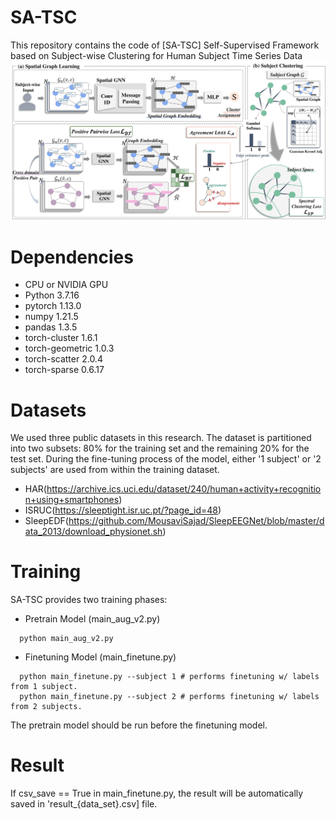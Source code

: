 # SA-TSC
This repository contains the code of [SA-TSC] Self-Supervised Framework based on Subject-wise Clustering for Human Subject Time Series Data
![model_img](main_fig.png)

# Dependencies
- CPU or NVIDIA GPU
- Python 3.7.16
- pytorch 1.13.0
- numpy 1.21.5
- pandas 1.3.5
- torch-cluster 1.6.1
- torch-geometric 1.0.3
- torch-scatter 2.0.4
- torch-sparse 0.6.17

# Datasets
We used three public datasets in this research.
The dataset is partitioned into two subsets: 80% for the training set and the remaining 20% for the test set. 
During the fine-tuning process of the model, either '1 subject' or '2 subjects' are used from within the training dataset.

- HAR(https://archive.ics.uci.edu/dataset/240/human+activity+recognition+using+smartphones)
- ISRUC(https://sleeptight.isr.uc.pt/?page_id=48)
- SleepEDF(https://github.com/MousaviSajad/SleepEEGNet/blob/master/data_2013/download_physionet.sh)

# Training
SA-TSC provides two training phases:
- Pretrain Model (main_aug_v2.py)
```
  python main_aug_v2.py
```
- Finetuning Model (main_finetune.py)
```
  python main_finetune.py --subject 1 # performs finetuning w/ labels from 1 subject.
  python main_finetune.py --subject 2 # performs finetuning w/ labels from 2 subjects.
```
The pretrain model should be run before the finetuning model.

# Result
If csv_save == True in main_finetune.py, the result will be automatically saved in 'result_{data_set}.csv] file.

